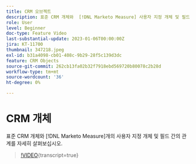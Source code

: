 ```yaml
---
title: CRM 오브젝트
description: 표준 CRM 개체와  [!DNL Marketo Measure] 사용자 지정 개체 및 필드 간의 관계를 분류해 봅니다.
role: User
level: Beginner
doc-type: Feature Video
last-substantial-update: 2023-01-06T00:00:00Z
jira: KT-11700
thumbnail: 347218.jpeg
exl-id: b31a4098-cb01-408c-9b29-28f5c139d3dc
feature: CRM Objects
source-git-commit: 262cb13fa02b32f7918ebd569720b80078c2b28d
workflow-type: tm+mt
source-wordcount: '36'
ht-degree: 0%

---
```


# CRM 개체

표준 CRM 개체와 [!DNL Marketo Measure]개의 사용자 지정 개체 및 필드 간의 관계를 자세히 살펴보십시오.

>[!VIDEO](https://video.tv.adobe.com/v/3422223/?learn=on&captions=kor){transcript=true}
